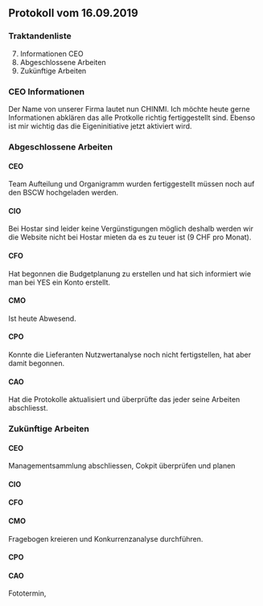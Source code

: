 ## Protokoll vom 16.09.2019  

### Traktandenliste

7. Informationen CEO
2. Abgeschlossene Arbeiten
3. Zukünftige Arbeiten

### CEO Informationen

Der Name von unserer Firma lautet nun CHINMI. Ich möchte heute gerne Informationen abklären das alle Protkolle richtig fertiggestellt sind. Ebenso ist mir wichtig das die Eigeninitiative jetzt aktiviert wird.

### Abgeschlossene Arbeiten

#### CEO

Team Aufteilung und Organigramm wurden fertiggestellt müssen noch auf den BSCW hochgeladen werden.

#### CIO

Bei Hostar sind leider keine Vergünstigungen möglich deshalb werden wir die Website nicht bei Hostar mieten da es zu teuer ist (9 CHF pro Monat).

#### CFO

Hat begonnen die Budgetplanung zu erstellen und hat sich informiert wie man bei YES ein Konto erstellt.

#### CMO

Ist heute Abwesend.

#### CPO

Konnte die Lieferanten Nutzwertanalyse noch nicht fertigstellen, hat aber damit begonnen.

#### CAO

Hat die Protokolle aktualisiert und überprüfte das jeder seine Arbeiten abschliesst.

### Zukünftige Arbeiten

#### CEO

Managementsammlung abschliessen, Cokpit überprüfen und planen

#### CIO

#### CFO

#### CMO

Fragebogen kreieren und Konkurrenzanalyse durchführen.

#### CPO

#### CAO

Fototermin, 